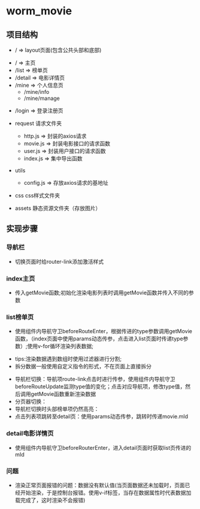# worm_movie
## 项目结构
+  / => layout页面(包含公共头部和底部)
  -  / => 主页
  - /list  => 榜单页
  - /detail => 电影详情页
  - /mine => 个人信息页
    + /mine/info 
    + /mine/manage
+ /login => 登录注册页

+ request 请求文件夹
  - http.js => 封装的axios请求
  - movie.js => 封装电影接口的请求函数
  - user.js => 封装用户接口的请求函数
  - index.js => 集中导出函数

+ utils 
  - config.js => 存放axios请求的基地址

+ css  css样式文件夹

+ assets  静态资源文件夹（存放图片）

## 实现步骤
### 导航栏
+ 切换页面时给router-link添加激活样式

### index主页
+ 传入getMovie函数;初始化渲染电影列表时调用getMovie函数并传入不同的参数

### list榜单页
 + 使用组件内导航守卫beforeRouteEnter，根据传进的type参数调用getMovie函数，（index页面中使用params动态传参，点击进入list页面时传递type参数）;使用v-for循环渲染列表数据;
  - tips:渲染数据遇到数组时使用过滤器进行分割;
  - 拆分数据一般使用自定义指令的形式，不在页面上直接拆分
 + 导航栏切换：导航项route-link点击时进行传参，使用组件内导航守卫beforeRouteUpdate监测type值的变化；点击对应导航项，修改type值，然后调用getMovie函数重新渲染数据
 + 分页器切换：
 + 导航栏切换时头部榜单项仍然高亮：
 + 点击列表项跳转至detail页：使用params动态传参，跳转时传递movie.mId

 ### detail电影详情页
 + 使用组件内导航守卫beforeRouterEnter，进入detail页面时获取list页传进的mId

### 问题
+ 渲染正常页面报错的问题：数据没有默认值(当页面数据还未加载时，页面已经开始渲染，于是控制台报错。使用v-if标签，当存在数据属性时代表数据加载完成了，这时渲染不会报错)